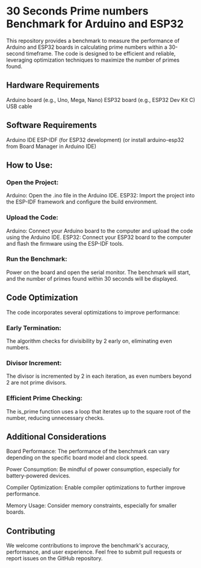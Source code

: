 # 30 Seconds Prime numbers Benchmark for Arduino and ESP32

This repository provides a benchmark to measure the performance of Arduino and ESP32 boards in calculating prime numbers within a 30-second timeframe. The code is designed to be efficient and reliable, leveraging optimization techniques to maximize the number of primes found.

## Hardware Requirements

Arduino board (e.g., Uno, Mega, Nano)
ESP32 board (e.g., ESP32 Dev Kit C)
USB cable

## Software Requirements

Arduino IDE
ESP-IDF (for ESP32 development) (or install arduino-esp32 from Board Manager in Arduino IDE)


## How to Use:


### Open the Project:

Arduino: Open the .ino file in the Arduino IDE.
ESP32: Import the project into the ESP-IDF framework and configure the build environment.

### Upload the Code:

Arduino: Connect your Arduino board to the computer and upload the code using the Arduino IDE.
ESP32: Connect your ESP32 board to the computer and flash the firmware using the ESP-IDF tools.

### Run the Benchmark:

Power on the board and open the serial monitor.
The benchmark will start, and the number of primes found within 30 seconds will be displayed.

## Code Optimization

The code incorporates several optimizations to improve performance:

### Early Termination: 
The algorithm checks for divisibility by 2 early on, eliminating even numbers.

### Divisor Increment: 
The divisor is incremented by 2 in each iteration, as even numbers beyond 2 are not prime divisors.

### Efficient Prime Checking: 
The is_prime function uses a loop that iterates up to the square root of the number, reducing unnecessary checks.

## Additional Considerations

Board Performance: The performance of the benchmark can vary depending on the specific board model and clock speed.

Power Consumption: Be mindful of power consumption, especially for battery-powered devices.

Compiler Optimization: Enable compiler optimizations to further improve performance.

Memory Usage: Consider memory constraints, especially for smaller boards.

## Contributing
We welcome contributions to improve the benchmark's accuracy, performance, and user experience. Feel free to submit pull requests or report issues on the GitHub repository.
